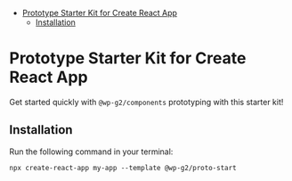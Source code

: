 <!-- START doctoc generated TOC please keep comment here to allow auto update -->
<!-- DON'T EDIT THIS SECTION, INSTEAD RE-RUN doctoc TO UPDATE -->

-   [Prototype Starter Kit for Create React App](#prototype-starter-kit-for-create-react-app)
    -   [Installation](#installation)

<!-- END doctoc generated TOC please keep comment here to allow auto update -->

# Prototype Starter Kit for Create React App

Get started quickly with `@wp-g2/components` prototyping with this starter kit!

## Installation

Run the following command in your terminal:

```
npx create-react-app my-app --template @wp-g2/proto-start
```
